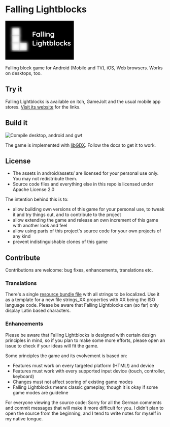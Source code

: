 # Falling Lightblocks

![Logo](ios/data/Media.xcassets/Logo.imageset/libgdx@1x.png)

Falling block game for Android (Mobile and TV), iOS, Web browsers. Works on desktops, too.

## Try it

Falling Lightblocks is available on itch, GameJolt and the usual mobile app stores.
[Visit its website](https://www.golfgl.de/lightblocks/) for the links.

## Build it

![Compile desktop, android and gwt](https://github.com/MrStahlfelge/lightblocks/workflows/Compile%20desktop,%20android%20and%20gwt/badge.svg?branch=master&event=push)

The game is implemented with [libGDX](https://github.com/libgdx/libgdx). Follow the docs to get it
to work.

## License

* The assets in android/assets/ are licensed for your personal use only. You may not redistribute them.
* Source code files and everything else in this repo is licensed under Apache License 2.0

The intention behind this is to:

* allow building own versions of this game for your personal use, to tweak it and try things out, and
to contribute to the project
* allow extending the game and release an own increment of this game with another look and feel
* allow using parts of this project's source code for your own projects of any kind
* prevent indistinguishable clones of this game

## Contribute

Contributions are welcome: bug fixes, enhancements, translations etc.

### Translations

There's a single [resource bundle file](android/assets/i18n/strings.properties) with
all strings to be localized. Use it as a template for a new file strings_XX.properties with XX
being the ISO language code.
Please be aware that Falling Lightblocks can (so far) only display Latin based characters.

### Enhancements

Please be aware that
Falling Lightblocks is designed with certain design principles in mind, so if you plan to make some
more efforts, please open an issue to check if your ideas will fit the game.

Some principles the game and its evolvement is based on:
* Features must work on every targeted platform (HTML!) and device
* Features must work with every supported input device (touch, controller, keyboard)
* Changes must not affect scoring of existing game modes
* Falling Lightblocks means classic gameplay, though it is okay if some game modes are guideline

For everyone viewing the source code: Sorry for all the German comments and commit messages that will
make it more difficult for you. I didn't plan to open the source from the beginning, and I tend to
write notes for myself in my native tongue.
